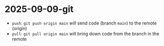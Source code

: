 # 2025-09-09-git

- `push`: `git push origin main` will send code (branch `main`) to the remote (origin)
- `pull`: `git pull origin main` will bring down code from the branch in the remote
